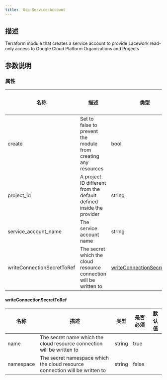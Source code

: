 ```yaml
---
title:  Gcp-Service-Account
---
```


## 描述

Terraform module that creates a service account to provide Lacework read-only access to Google Cloud Platform Organizations and Projects

## 参数说明


### 属性

 名称 | 描述 | 类型 | 是否必须 | 默认值 
 ------------ | ------------- | ------------- | ------------- | ------------- 
 create | Set to false to prevent the module from creating any resources | bool | false |  
 project_id | A project ID different from the default defined inside the provider | string | false |  
 service_account_name | The service account name | string | false |  
 writeConnectionSecretToRef | The secret which the cloud resource connection will be written to | [writeConnectionSecretToRef](#writeConnectionSecretToRef) | false |  


#### writeConnectionSecretToRef

 名称 | 描述 | 类型 | 是否必须 | 默认值 
 ------------ | ------------- | ------------- | ------------- | ------------- 
 name | The secret name which the cloud resource connection will be written to | string | true |  
 namespace | The secret namespace which the cloud resource connection will be written to | string | false |  
